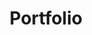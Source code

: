 ---
title:       Portfolio
description: Portfolio
permalink:   /portfolio
layout:      default
sections:    [portfolio]
---
